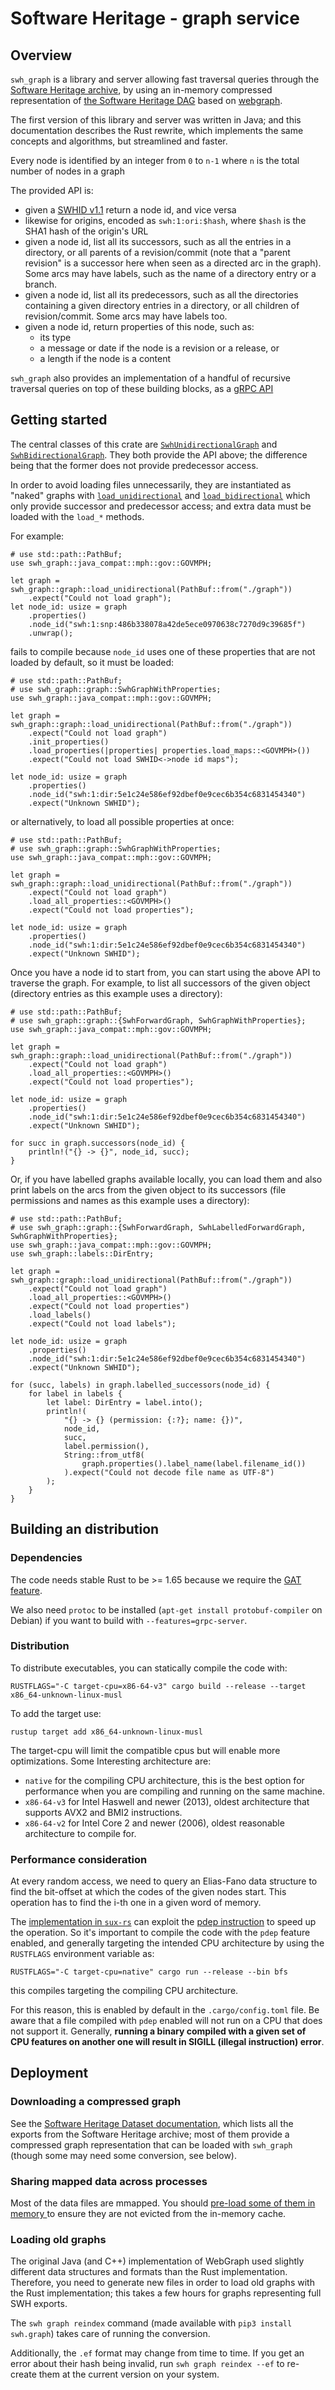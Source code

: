 # Software Heritage - graph service

## Overview

`swh_graph` is a library and server allowing fast traversal queries through the
[Software Heritage archive](https://archive.softwareheritage.org/), by using an in-memory
compressed representation of [the Software Heritage DAG](https://docs.softwareheritage.org/devel/swh-model/data-model.html)
based on [webgraph](https://docs.rs/webgraph).

The first version of this library and server was written in Java; and this documentation
describes the Rust rewrite, which implements the same concepts and algorithms, but
streamlined and faster.

Every node is identified by an integer from `0` to `n-1` where `n` is the total
number of nodes in a graph

The provided API is:

* given a [SWHID v1.1](https://www.swhid.org/specification/v1.1/) return a node id,
  and vice versa
* likewise for origins, encoded as `swh:1:ori:$hash`, where `$hash` is the SHA1 hash of the origin's URL
* given a node id, list all its successors, such as all the entries in a directory, or all
  parents of a revision/commit (note that a "parent revision" is a successor here when
  seen as a directed arc in the graph). Some arcs may have labels, such as the name of
  a directory entry or a branch.
* given a node id, list all its predecessors, such as all the directories containing a given
  directory entries in a directory, or all children of revision/commit. Some arcs may have
  labels too.
* given a node id, return properties of this node, such as:
  * its type
  * a message or date if the node is a revision or a release, or
  * a length if the node is a content

`swh_graph` also provides an implementation of a handful of recursive traversal queries
on top of these building blocks, as a [gRPC API](https://docs.softwareheritage.org/devel/swh-graph/grpc-api.html)

## Getting started

The central classes of this crate are
[`SwhUnidirectionalGraph`](graph::SwhUnidirectionalGraph) and
[`SwhBidirectionalGraph`](graph::SwhBidirectionalGraph).
They both provide the API above; the difference being that the former does not provide
predecessor access.

In order to avoid loading files unnecessarily, they are instantiated as "naked" graphs
with [`load_unidirectional`](graph::load_unidirectional)
and [`load_bidirectional`](graph::load_bidirectional) which only provide
successor and predecessor access; and extra data must be loaded with the `load_*` methods.

For example:

```compile_fail
# use std::path::PathBuf;
use swh_graph::java_compat::mph::gov::GOVMPH;

let graph = swh_graph::graph::load_unidirectional(PathBuf::from("./graph"))
    .expect("Could not load graph");
let node_id: usize = graph
    .properties()
    .node_id("swh:1:snp:486b338078a42de5ece0970638c7270d9c39685f")
    .unwrap();
```

fails to compile because `node_id` uses one of these properties that are not loaded
by default, so it must be loaded:

```no_run
# use std::path::PathBuf;
# use swh_graph::graph::SwhGraphWithProperties;
use swh_graph::java_compat::mph::gov::GOVMPH;

let graph = swh_graph::graph::load_unidirectional(PathBuf::from("./graph"))
    .expect("Could not load graph")
    .init_properties()
    .load_properties(|properties| properties.load_maps::<GOVMPH>())
    .expect("Could not load SWHID<->node id maps");

let node_id: usize = graph
    .properties()
    .node_id("swh:1:dir:5e1c24e586ef92dbef0e9cec6b354c6831454340")
    .expect("Unknown SWHID");
```

or alternatively, to load all possible properties at once:

```no_run
# use std::path::PathBuf;
# use swh_graph::graph::SwhGraphWithProperties;
use swh_graph::java_compat::mph::gov::GOVMPH;

let graph = swh_graph::graph::load_unidirectional(PathBuf::from("./graph"))
    .expect("Could not load graph")
    .load_all_properties::<GOVMPH>()
    .expect("Could not load properties");

let node_id: usize = graph
    .properties()
    .node_id("swh:1:dir:5e1c24e586ef92dbef0e9cec6b354c6831454340")
    .expect("Unknown SWHID");
```

Once you have a node id to start from, you can start using the above API to traverse
the graph. For example, to list all successors of the given object (directory entries
as this example uses a directory):

```no_run
# use std::path::PathBuf;
# use swh_graph::graph::{SwhForwardGraph, SwhGraphWithProperties};
use swh_graph::java_compat::mph::gov::GOVMPH;

let graph = swh_graph::graph::load_unidirectional(PathBuf::from("./graph"))
    .expect("Could not load graph")
    .load_all_properties::<GOVMPH>()
    .expect("Could not load properties");

let node_id: usize = graph
    .properties()
    .node_id("swh:1:dir:5e1c24e586ef92dbef0e9cec6b354c6831454340")
    .expect("Unknown SWHID");

for succ in graph.successors(node_id) {
    println!("{} -> {}", node_id, succ);
}
```

Or, if you have labelled graphs available locally, you can load them and also print
labels on the arcs from the given object to its successors (file permissions and names
as this example uses a directory):

```no_run
# use std::path::PathBuf;
# use swh_graph::graph::{SwhForwardGraph, SwhLabelledForwardGraph, SwhGraphWithProperties};
use swh_graph::java_compat::mph::gov::GOVMPH;
use swh_graph::labels::DirEntry;

let graph = swh_graph::graph::load_unidirectional(PathBuf::from("./graph"))
    .expect("Could not load graph")
    .load_all_properties::<GOVMPH>()
    .expect("Could not load properties")
    .load_labels()
    .expect("Could not load labels");

let node_id: usize = graph
    .properties()
    .node_id("swh:1:dir:5e1c24e586ef92dbef0e9cec6b354c6831454340")
    .expect("Unknown SWHID");

for (succ, labels) in graph.labelled_successors(node_id) {
    for label in labels {
        let label: DirEntry = label.into();
        println!(
            "{} -> {} (permission: {:?}; name: {})",
            node_id,
            succ,
            label.permission(),
            String::from_utf8(
                graph.properties().label_name(label.filename_id())
            ).expect("Could not decode file name as UTF-8")
        );
    }
}
```

## Building an distribution

### Dependencies
The code needs stable Rust to be >= 1.65 because we require the [GAT feature](https://blog.rust-lang.org/2022/10/28/gats-stabilization.html`).

We also need `protoc` to be installed (`apt-get install protobuf-compiler` on Debian)
if you want to build with `--features=grpc-server`.

### Distribution
To distribute executables, you can statically compile the code with:
```text
RUSTFLAGS="-C target-cpu=x86-64-v3" cargo build --release --target x86_64-unknown-linux-musl
```
To add the target use:
```text
rustup target add x86_64-unknown-linux-musl
```
The target-cpu will limit the compatible cpus but will enable more optimizations.
Some Interesting architecture are:
- `native` for the compiling CPU architecture, this is the best option for
   performance when you are compiling and running on the same machine.
- `x86-64-v3` for Intel Haswell and newer (2013), oldest architecture that
   supports AVX2 and BMI2 instructions.
- `x86-64-v2` for Intel Core 2 and newer (2006), oldest reasonable architecture
   to compile for.

### Performance consideration
At every random access, we need to query an Elias-Fano data structure to find the bit-offset at
which the codes of the given nodes start. This operation has to find the i-th
one in a given word of memory.

The [implementation in `sux-rs`](https://github.com/vigna/sux-rs/blob/25fbdf42024b6cbe98741bd0d8135f3188293677/src/utils.rs#L26)
can exploit the [pdep instruction](https://www.felixcloutier.com/x86/pdep) to speed up the operation.
So it's important to compile the code with the `pdep` feature enabled, and generally
targeting the intended CPU architecture by using the `RUSTFLAGS` environment variable as:
```text
RUSTFLAGS="-C target-cpu=native" cargo run --release --bin bfs
```
this compiles targeting the compiling CPU architecture.

For this reason, this is enabled by default in the `.cargo/config.toml` file.
Be aware that a file compiled with `pdep` enabled will not run on a CPU that does not support it.
Generally, **running a binary compiled with a given set of CPU features on another one
will result in SIGILL (illegal instruction) error**.

## Deployment

### Downloading a compressed graph

See the [Software Heritage Dataset documentation](https://docs.softwareheritage.org/devel/swh-dataset/graph/dataset.html),
which lists all the exports from the Software Heritage archive; most of them provide
a compressed graph representation that can be loaded with `swh_graph` (though some may
need some conversion, see below).

### Sharing mapped data across processes

Most of the data files are mmapped. You should [pre-load some of them in memory
](https://docs.softwareheritage.org/devel/swh-graph/memory.html#sharing-mapped-data-across-processes)
to ensure they are not evicted from the in-memory cache.

### Loading old graphs

The original Java (and C++) implementation of WebGraph used slightly different
data structures and formats than the Rust implementation.
Therefore, you need to generate new files in order to load old graphs with the Rust
implementation; this takes a few hours for graphs representing full SWH exports.

The `swh graph reindex` command (made available with `pip3 install swh.graph`)
takes care of running the conversion.

Additionally, the `.ef` format may change from time to time. If you get an error
about their hash being invalid, run `swh graph reindex --ef` to re-create them
at the current version on your system.
